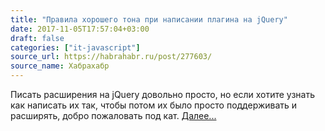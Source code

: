 ```yaml
---
title: "Правила хорошего тона при написании плагина на jQuery"
date: 2017-11-05T17:57:04+03:00
draft: false
categories: ["it-javascript"]
source_url: https://habrahabr.ru/post/277603/
source_name: Хабрахабр
---
```

Писать расширения на jQuery довольно просто, но если хотите узнать как написать их так, чтобы потом их было просто поддерживать и расширять, добро пожаловать под кат. [Далее...](https://habrahabr.ru/post/277603/)
<!--more-->
